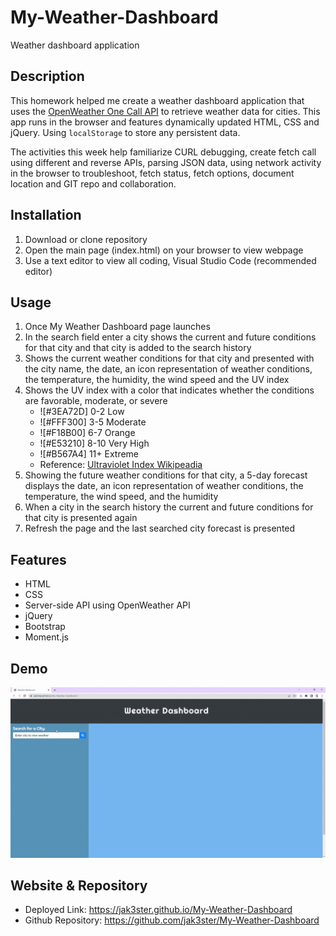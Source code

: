# My-Weather-Dashboard

Weather dashboard application

## Description

This homework helped me create a weather dashboard application that uses the [OpenWeather One Call API](https://openweathermap.org/api/one-call-api) to retrieve weather data for cities. This app runs in the browser and features dynamically updated HTML, CSS and jQuery. Using `localStorage` to store any persistent data.

The activities this week help familiarize CURL debugging, create fetch call using different and reverse APIs, parsing JSON data, using network activity in the browser to troubleshoot, fetch status, fetch options, document location and GIT repo and collaboration.

## Installation

1. Download or clone repository
2. Open the main page (index.html) on your browser to view webpage
3. Use a text editor to view all coding, Visual Studio Code (recommended editor)

## Usage

1. Once My Weather Dashboard page launches
2. In the search field enter a city shows the current and future conditions for that city and that city is added to the search history
3. Shows the current weather conditions for that city and presented with the city name, the date, an icon representation of weather conditions, the temperature, the humidity, the wind speed and the UV index
4. Shows the UV index with a color that indicates whether the conditions are favorable, moderate, or severe
    * ![#3EA72D] 0-2 Low
    * ![#FFF300] 3-5 Moderate
    * ![#F18B00] 6-7 Orange
    * ![#E53210] 8-10 Very High
    * ![#B567A4] 11+ Extreme
    * Reference: [Ultraviolet Index Wikipeadia](https://en.wikipedia.org/wiki/Ultraviolet_index)
5. Showing the future weather conditions for that city, a 5-day forecast displays the date, an icon representation of weather conditions, the temperature, the wind speed, and the humidity
6. When a city in the search history the current and future conditions for that city is presented again
7. Refresh the page and the last searched city forecast is presented

## Features

* HTML
* CSS
* Server-side API using OpenWeather API
* jQuery
* Bootstrap
* Moment.js

## Demo

![alt text](./assets/images/my-weather-dashboard-demo.gif)

## Website & Repository

* Deployed Link: <https://jak3ster.github.io/My-Weather-Dashboard>
* Github Repository: <https://github.com/jak3ster/My-Weather-Dashboard>
